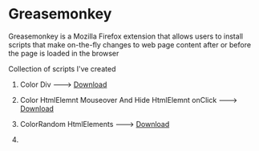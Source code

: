# Greasemonkey 

Greasemonkey is a Mozilla Firefox extension that allows users to install scripts that make on-the-fly changes to web page content after or before the page is loaded in the browser

Collection of scripts I've created

1. Color Div     --->  [Download](https://github.com/thedom85/Greasemonkey/blob/master/ColorRandom_HtmlDiv.js "Color Div") 

2. Color HtmlElemnt Mouseover And Hide HtmlElemnt onClick  --->  [Download](https://github.com/thedom85/Greasemonkey/blob/master/Color_HtmlElemnt_MouseoverAndHide_HtmlElemnt_onClick.js "Color HtmlElemnt MouseoverAndHide HtmlElemnt onClick") 

3. ColorRandom HtmlElements   ---> [Download]( https://github.com/thedom85/Greasemonkey/blob/master/ColorRandom_HtmlDiv.js  "Color HtmlDiv ") 

4. 

